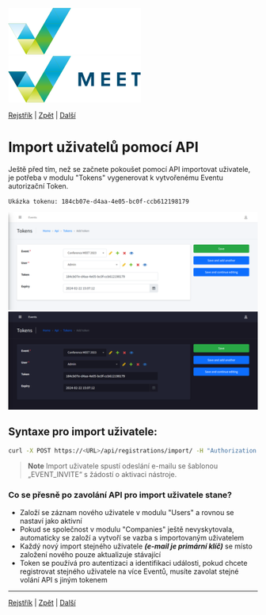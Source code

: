 [![MEET](../../_data/MEET_H_04.svg#gh-dark-mode-only "MEET")](../../README.md#gh-dark-mode-only)
[![MEET](../../_data/MEET_H_03.svg#gh-light-mode-only "MEET")](../../README.md#gh-light-mode-only)


[Rejstřík](../README.md) | [Zpět](0003.md) | [Další](0005.md)


# Import uživatelů pomocí API
Ještě před tím, než se začnete pokoušet pomocí API importovat uživatele, je potřeba v modulu "Tokens" vygenerovat k vytvořenému Eventu autorizační Token. 
```
Ukázka tokenu: 184cb07e-d4aa-4e05-bc0f-ccb612198179
```

![Tokeny](../../_data/screenshots/0006.png#gh-light-mode-only "")
![Tokeny](../../_data/screenshots/dark/0006.png#gh-dark-mode-only "")

## Syntaxe pro import uživatele:
```bash
curl -X POST https://<URL>/api/registrations/import/ -H "Authorization: Bearer <TOKEN_GENERATED_BY_ADMIN>" -d '[{"firstName": "Joe", "lastName": "Doe", "company": "NIX.CZ", "mail": "joe.doe@example.com", "asn": 6881, "countryCode": "CZ"} ]'
```
> **Note**
> Import uživatele spustí odeslání e-mailu se šablonou „EVENT_INVITE“ s žádostí o aktivaci nástroje.

### Co se přesně po zavolání API pro import uživatele stane?

- Založí se záznam nového uživatele v modulu "Users" a rovnou se nastaví jako aktivní
- Pokud se společnost v modulu "Companies" ještě nevyskytovala, automaticky se založí a vytvoří se vazba s importovaným uživatelem
- Každý nový import stejného uživatele ***(e-mail je primární klíč)*** se místo založení nového pouze aktualizuje stávající
- Token se používá pro autentizaci a identifikaci události, pokud chcete registrovat stejného uživatele na více Eventů, musíte zavolat stejné volání API s jiným tokenem



---
[Rejstřík](../README.md) | [Zpět](0003.md) | [Další](0005.md)